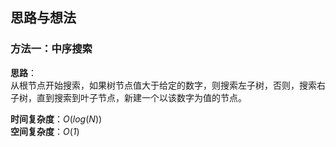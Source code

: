 ## 思路与想法
### 方法一：中序搜索
**思路**：  
从根节点开始搜索，如果树节点值大于给定的数字，则搜索左子树，否则，搜索右子树，直到搜索到叶子节点，新建一个以该数字为值的节点。


**时间复杂度**：*O*(*log*(*N*))  
**空间复杂度**：*O*(*1*)
